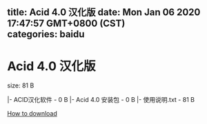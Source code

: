 
title: Acid 4.0 汉化版
date: Mon Jan 06 2020 17:47:57 GMT+0800 (CST)    
categories: baidu
---

# Acid 4.0 汉化版
size: 81 B
 
 
|- ACID汉化软件 - 0 B
|- Acid 4.0 安装包 - 0 B
|- 使用说明.txt - 81 B

[How to download](https://bpcam.bemobtrk.com/go/2ceec3aa-1ca2-46d6-b9ff-aaa5c184517c?jno=3687)